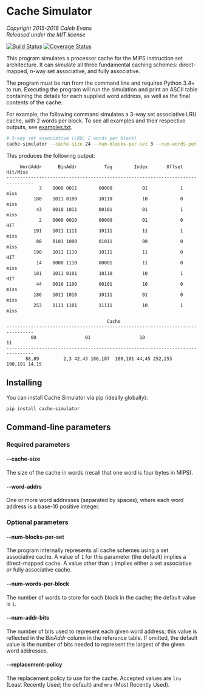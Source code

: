 # Cache Simulator

*Copyright 2015-2018 Caleb Evans*  
*Released under the MIT license*

[![Build Status](https://travis-ci.org/caleb531/cache-simulator.svg?branch=master)](https://travis-ci.org/caleb531/cache-simulator)
[![Coverage Status](https://coveralls.io/repos/caleb531/cache-simulator/badge.svg?branch=master)](https://coveralls.io/r/caleb531/cache-simulator?branch=master)

This program simulates a processor cache for the MIPS instruction set
architecture. It can simulate all three fundamental caching schemes:
direct-mapped, *n*-way set associative, and fully associative.

The program must be run from the command line and requires Python 3.4+ to run.
Executing the program will run the simulation and print an ASCII table
containing the details for each supplied word address, as well as the final
contents of the cache.

For example, the following command simulates a 3-way set associative LRU cache,
with 2 words per block. To see all examples and their respective outputs, see
[examples.txt](examples.txt).

```sh
# 3-way set associative (LRU; 2 words per block)
cache-simulator --cache-size 24 --num-blocks-per-set 3 --num-words-per-block 2 --word-addrs 3 180 43 2 191 88 190 14 181 44 186 253
```

This produces the following output:

```
     WordAddr      BinAddr          Tag        Index       Offset     Hit/Miss
--------------------------------------------------------------------------------
            3    0000 0011        00000           01            1         miss
          180    1011 0100        10110           10            0         miss
           43    0010 1011        00101           01            1         miss
            2    0000 0010        00000           01            0          HIT
          191    1011 1111        10111           11            1         miss
           88    0101 1000        01011           00            0         miss
          190    1011 1110        10111           11            0          HIT
           14    0000 1110        00001           11            0         miss
          181    1011 0101        10110           10            1          HIT
           44    0010 1100        00101           10            0         miss
          186    1011 1010        10111           01            0         miss
          253    1111 1101        11111           10            1         miss

                                     Cache
--------------------------------------------------------------------------------
         00                  01                  10                  11
--------------------------------------------------------------------------------
       88,89         2,3 42,43 186,187  180,181 44,45 252,253   190,191 14,15
```

## Installing

You can install Cache Simulator via pip (ideally globally):

```
pip install cache-simulator
```

## Command-line parameters

### Required parameters

#### --cache-size

The size of the cache in words (recall that one word is four bytes in MIPS).

#### --word-addrs

One or more word addresses (separated by spaces), where each word address is a
base-10 positive integer.

### Optional parameters

#### --num-blocks-per-set

The program internally represents all cache schemes using a set associative
cache. A value of `1` for this parameter (the default) implies a direct-mapped
cache. A value other than `1` implies either a set associative *or* fully
associative cache.

#### --num-words-per-block

The number of words to store for each block in the cache; the default value is `1`.

#### --num-addr-bits

The number of bits used to represent each given word address; this value is
reflected in the *BinAddr* column in the reference table. If omitted, the
default value is the number of bits needed to represent the largest of the given
word addresses.

#### --replacement-policy

The replacement policy to use for the cache. Accepted values are `lru` (Least
Recently Used; the default) and `mru` (Most Recently Used).
